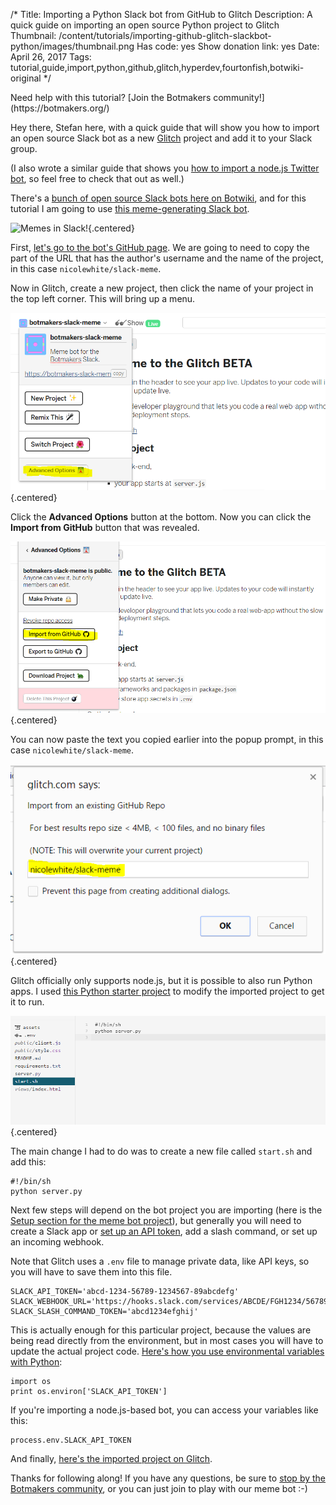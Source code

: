 /*
Title: Importing a Python Slack bot from GitHub to Glitch
Description: A quick guide on importing an open source Python project to Glitch
Thumbnail: /content/tutorials/importing-github-glitch-slackbot-python/images/thumbnail.png
Has code: yes
Show donation link: yes
Date: April 26, 2017
Tags: tutorial,guide,import,python,github,glitch,hyperdev,fourtonfish,botwiki-original
*/

<div class="note" markdown="1">
  Need help with this tutorial? [Join the Botmakers community!](https://botmakers.org/)
</div>


Hey there, Stefan here, with a quick guide that will show you how to import an open source Slack bot as a new [Glitch](https://glitch.com) project and add it to your Slack group.

(I also wrote a similar guide that shows you [how to import a node.js Twitter bot](/tutorials/importing-github-glitch/), so feel free to check that out as well.)


There's a [bunch of open source Slack bots here on Botwiki](/tag/bot+slack+opensource), and for this tutorial I am going to use [this meme-generating Slack bot](/bots/slackbots/slack-meme/).

![Memes in Slack!](/content/bots/slackbots/images/slack-meme.png){.centered}

First, [let's go to the bot's GitHub page](https://github.com/nicolewhite/slack-meme/). We are going to need to copy the part of the URL that has the author's username and the name of the project, in this case `nicolewhite/slack-meme`.

Now in Glitch, create a new project, then click the name of your project in the top left corner. This will bring up a menu.


![Glitch project: Advanced Options](/content/tutorials/importing-github-glitch-slackbot-python/images/import-step-1.png){.centered}

Click the **Advanced Options** button at the bottom. Now you can click the **Import from GitHub** button that was revealed.

![Advanced options](/content/tutorials/importing-github-glitch-slackbot-python/images/import-step-2.png){.centered}

You can now paste the text you copied earlier into the popup prompt, in this case `nicolewhite/slack-meme`.

![Import from GitHub](/content/tutorials/importing-github-glitch-slackbot-python/images/import-step-3.png){.centered}


Glitch officially only supports node.js, but it is possible to also run Python apps. I used [this Python starter project](https://glitch.com/edit/#!/python-sample) to modify the imported project to get it to run.

![Python in Glitch](/content/tutorials/importing-github-glitch-slackbot-python/images/python-in-glitch.png){.centered}


The main change I had to do was to create a new file called `start.sh` and add this:

```
#!/bin/sh
python server.py
```

Next few steps will depend on the bot project you are importing (here is the [Setup section for the meme bot project](https://github.com/nicolewhite/slack-meme/#setup)), but generally you will need to create a Slack app or [set up an API token](https://api.slack.com/custom-integrations/legacy-tokens), add a slash command, or set up an incoming webhook.

Note that Glitch uses a `.env` file to manage private data, like API keys, so you will have to save them into this file.


```
SLACK_API_TOKEN='abcd-1234-56789-1234567-89abcdefg'
SLACK_WEBHOOK_URL='https://hooks.slack.com/services/ABCDE/FGH1234/56789abcdefg'
SLACK_SLASH_COMMAND_TOKEN='abcd1234efghij'
```

This is actually enough for this particular project, because the values are being read directly from the environment, but in most cases you will have to update the actual project code. [Here's how you use environmental variables with Python](http://stackoverflow.com/questions/4906977/access-environment-variables-from-python):

```
import os
print os.environ['SLACK_API_TOKEN']
```

If you're importing a node.js-based bot, you can access your variables like this:

```
process.env.SLACK_API_TOKEN
```

And finally, [here's the imported project on Glitch](https://glitch.com/edit/#!/botmakers-slack-meme). 

Thanks for following along! If you have any questions, be sure to [stop by the Botmakers community](https://botmakers.org/), or you can just join to play with our meme bot :-)
